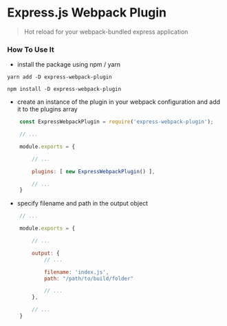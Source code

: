 # Express.js Webpack Plugin
> Hot reload for your webpack-bundled express application

### How To Use It
- install the package using npm / yarn
```
yarn add -D express-webpack-plugin
```

```
npm install -D express-webpack-plugin
```

- create an instance of the plugin in your webpack configuration and add it to the plugins array
  
```javascript
    const ExpressWebpackPlugin = require('express-webpack-plugin');

    // ...

    module.exports = {

        // ...

        plugins: [ new ExpressWebpackPlugin() ],

        // ...
    }
```

- specify filename and path in the output object

```javascript
    // ...

    module.exports = {

        // ...

        output: {
            // ...

            filename: 'index.js',
            path: "/path/to/build/folder"

            // ...
        },

        // ...
    }
```